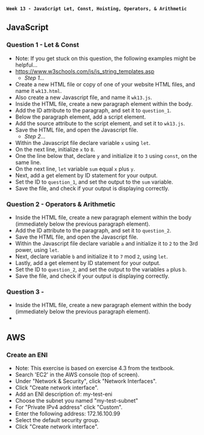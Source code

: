 **`Week 13 - JavaScript Let, Const, Hoisting, Operators, & Arithmetic`**

## JavaScript

### Question 1 - Let & Const
- Note: If you get stuck on this question, the following examples might be helpful...
- https://www.w3schools.com/js/js_string_templates.asp
  - *Step 1...*
- Create a new HTML file or copy of one of your website HTML files, and name it `wk13.html`.
- Also create a new Javascript file, and name it `wk13.js`.
- Inside the HTML file, create a new paragraph element within the body.
- Add the ID attribute to the paragraph, and set it to `question_1`.
- Below the paragraph element, add a script element.
- Add the source attribute to the script element, and set it to `wk13.js`.
- Save the HTML file, and open the Javascript file.
  - *Step 2...*
- Within the Javascript file declare variable `x` using `let`.
- On the next line, initialize `x` to `8`.
- One the line below that, declare `y` and initialize it to `3` using `const`, on the same line.
- On the next line, `let` variable `sum` equal `x` plus `y`.
- Next, add a get element by ID statement for your output.
- Set the ID to `question_1`, and set the output to the `sum` variable.
- Save the file, and check if your output is displaying correctly.

### Question 2 - Operators & Arithmetic
- Inside the HTML file, create a new paragraph element within the body (immediately below the previous paragraph element).
- Add the ID attribute to the paragraph, and set it to `question_2`.
- Save the HTML file, and open the Javascript file.
- Within the Javascript file declare variable `a` and initialize it to `2` to the 3rd power, using `let`.
- Next, declare variable `b` and initialize it to `7` mod `2`, using `let`.
- Lastly, add a get element by ID statement for your output.
- Set the ID to `question_2`, and set the output to the variables `a` plus `b`.
- Save the file, and check if your output is displaying correctly.

### Question 3 - 
- Inside the HTML file, create a new paragraph element within the body (immediately below the previous paragraph element).
- 



## AWS


### Create an ENI
- Note: This exercise is based on exercise 4.3 from the textbook.
- Search 'EC2' in the AWS console (top of screen).
- Under "Network & Security", click "Network Interfaces".
- Click "Create network interface".
- Add an ENI description of: my-test-eni
- Choose the subnet you named "my-test-subnet"
- For "Private IPv4 address" click "Custom".
- Enter the following address: 172.16.100.99
- Select the default security group.
- Click "Create network interface".
